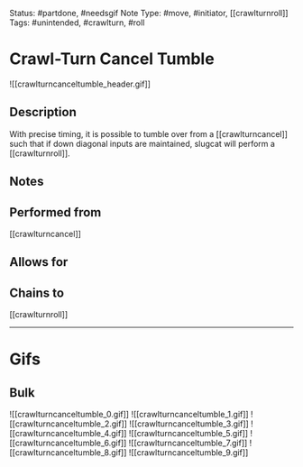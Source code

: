 Status: #partdone, #needsgif 
Note Type: #move, #initiator, [[crawlturnroll]]
Tags: #unintended, #crawlturn, #roll

# Crawl-Turn Cancel Tumble
![[crawlturncanceltumble_header.gif]]
## Description
With precise timing, it is possible to tumble over from a [[crawlturncancel]] such that if down diagonal inputs are maintained, slugcat will perform a [[crawlturnroll]].

## Notes


## Performed from
[[crawlturncancel]]

## Allows for


## Chains to
[[crawlturnroll]]

___
# Gifs
## Bulk
![[crawlturncanceltumble_0.gif]]
![[crawlturncanceltumble_1.gif]]
![[crawlturncanceltumble_2.gif]]
![[crawlturncanceltumble_3.gif]]
![[crawlturncanceltumble_4.gif]]
![[crawlturncanceltumble_5.gif]]
![[crawlturncanceltumble_6.gif]]
![[crawlturncanceltumble_7.gif]]
![[crawlturncanceltumble_8.gif]]
![[crawlturncanceltumble_9.gif]]